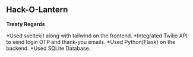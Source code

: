 ## Hack-O-Lantern
**Treaty Regards**

*Used sveltekit along with tailwind on the frontend.
*Integrated Twilio API to send login OTP and thank-you emails. 
*Used Python(Flask) on the backend. 
*Used SQLite Database.
